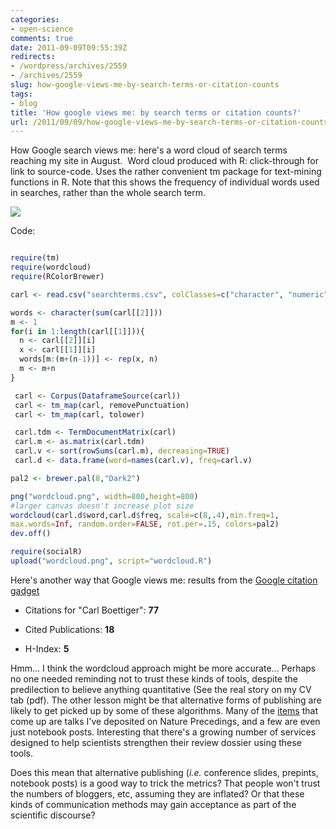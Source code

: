 ```yaml
---
categories:
- open-science
comments: true
date: 2011-09-09T09:55:39Z
redirects:
- /wordpress/archives/2559
- /archives/2559
slug: how-google-views-me-by-search-terms-or-citation-counts
tags:
- blog
title: 'How google views me: by search terms or citation counts?'
url: /2011/09/09/how-google-views-me-by-search-terms-or-citation-counts/
---
```


How Google search views me: here's a word cloud of search terms reaching my site in August.  Word cloud produced with R: click-through for link to source-code. Uses the rather convenient tm package for text-mining functions in R. Note that this shows the frequency of individual words used in searches, rather than the whole search term. 

![]( http://farm7.staticflickr.com/6073/6128330822_c3f089a3da_o.png )


Code:

```R

require(tm)
require(wordcloud)
require(RColorBrewer)

carl <- read.csv("searchterms.csv", colClasses=c("character", "numeric"))

words <- character(sum(carl[[2]]))
m <- 1
for(i in 1:length(carl[[1]])){
  n <- carl[[2]][i]
  x <- carl[[1]][i]
  words[m:(m+(n-1))] <- rep(x, n)
  m <- m+n
}

 carl <- Corpus(DataframeSource(carl))
 carl <- tm_map(carl, removePunctuation)
 carl <- tm_map(carl, tolower)

 carl.tdm <- TermDocumentMatrix(carl)
 carl.m <- as.matrix(carl.tdm)
 carl.v <- sort(rowSums(carl.m), decreasing=TRUE)
 carl.d <- data.frame(word=names(carl.v), freq=carl.v)

pal2 <- brewer.pal(8,"Dark2")

png("wordcloud.png", width=800,height=800) 
#larger canvas doesn't increase plot size
wordcloud(carl.d$word,carl.d$freq, scale=c(8,.4),min.freq=1,
max.words=Inf, random.order=FALSE, rot.per=.15, colors=pal2)
dev.off()

require(socialR)
upload("wordcloud.png", script="wordcloud.R")

```



Here's another way that Google views me: results from the [Google citation gadget](http://code.google.com/p/citations-gadget/)




	
  * Citations for "Carl Boettiger": **77**

	
  * Cited Publications: **18**

	
  * H-Index: **5**





Hmm... I think the wordcloud approach might be more accurate... Perhaps no one needed reminding not to trust these kinds of tools, despite the predilection to believe anything quantitative (See the real story on my CV tab (pdf).  The other lesson might be that alternative forms of publishing are likely to get picked up by some of these algorithms.  Many of the [items](http://scholar.google.com/scholar?start=0&q=author:%22Carl+Boettiger%22&hl=en&lr=lang_en&as_sdt=0,5) that come up are talks I've deposited on Nature Precedings, and a few are even just notebook posts.  Interesting that there's a growing number of services designed to help scientists strengthen their review dossier using these tools.

Does this mean that alternative publishing (_i.e._ conference slides, prepints, notebook posts) is a good way to trick the metrics?  That people won't trust the numbers of bloggers, etc, assuming they are inflated?  Or that these kinds of communication methods may gain acceptance as part of the scientific discourse?  


